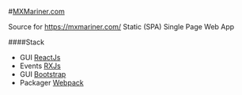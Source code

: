 #[MXMariner.com](https://mxmariner.com/)

Source for https://mxmariner.com/ Static (SPA) Single Page Web App

####Stack

* GUI [ReactJs](https://facebook.github.io/react/)
* Events [RXJs](http://reactivex.io/rxjs/)
* GUI [Bootstrap](http://getbootstrap.com/) 
* Packager [Webpack](https://webpack.github.io/)